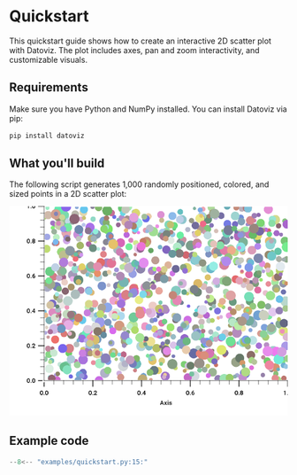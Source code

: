 # Quickstart

This quickstart guide shows how to create an interactive 2D scatter plot with Datoviz. The plot includes axes, pan and zoom interactivity, and customizable visuals.

## Requirements

Make sure you have Python and NumPy installed. You can install Datoviz via pip:

```bash
pip install datoviz
```

## What you'll build

The following script generates 1,000 randomly positioned, colored, and sized points in a 2D scatter plot:

![](https://raw.githubusercontent.com/datoviz/data/main/gallery/quickstart.png)

## Example code

```python
--8<-- "examples/quickstart.py:15:"
```
